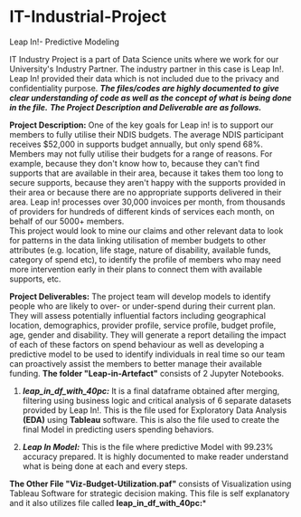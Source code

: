 # IT-Industrial-Project
Leap In!- Predictive Modeling 





IT Industry Project is a part of Data Science units where we work for our University's Industry Partner. The industry partner in this case is Leap In!. Leap In! provided their data which is not included due to the privacy and confidentiality purpose.  ***The files/codes are highly documented to give clear understanding of code as well as the concept of what is being done in the file.*** ***The Project Description and Deliverable are as follows.***

**Project Description:** One of the key goals for Leap in! is to support our members to fully utilise their NDIS budgets.  The average NDIS participant receives $52,000 in supports budget annually, but only spend 68%.  Members may not fully utilise their budgets for a range of reasons.  For example, because they don't know how to, because they can't find supports that are available in their area, because it takes them too long to secure supports, because they aren't happy with the supports provided in their area or because there are no appropriate supports delivered in their area. 
Leap in! processes over 30,000 invoices per month, from thousands of providers for hundreds of different kinds of services each month, on behalf of our 5000+ members.  
This project would look to mine our claims and other relevant data to look for patterns in the data linking utilisation of member budgets to other attributes (e.g. location, life stage, nature of disability, available funds, category of spend etc), to identify the profile of members who may need more intervention early in their plans to connect them with available supports, etc. 

**Project Deliverables:** The project team will develop models to identify people who are likely to over- or under-spend during their current plan.  They will assess potentially influential factors including geographical location, demographics, provider profile, service profile, budget profile, age, gender and disability.
They will generate a report detailing the impact of each of these factors on spend behaviour as well as developing a predictive model to be used to identify individuals in real time so our team can proactively assist the members to better manage their available funding.
**The folder "Leap-in-Artefact"** consists of 2 Jupyter Notebooks. 

 1. ***leap_in_df_with_40pc:*** It is a final dataframe obtained after merging, filtering using business logic and critical analysis of  6 separate datasets provided by Leap In!. This is the file used for Exploratory Data Analysis **(EDA)** using **Tableau** software. This is also the file used to create the final Model in predicting users spending behaviors. 
 
 2. ***Leap In Model:*** This is the file where predictive Model with 99.23% accuracy prepared. It is highly documented to make reader understand what is being done at each and every steps. 

**The Other File "Viz-Budget-Utilization.paf"** consists of Visualization using Tableau Software for strategic decision making. This file is self explanatory and it also utilizes file called **leap_in_df_with_40pc:*** 

